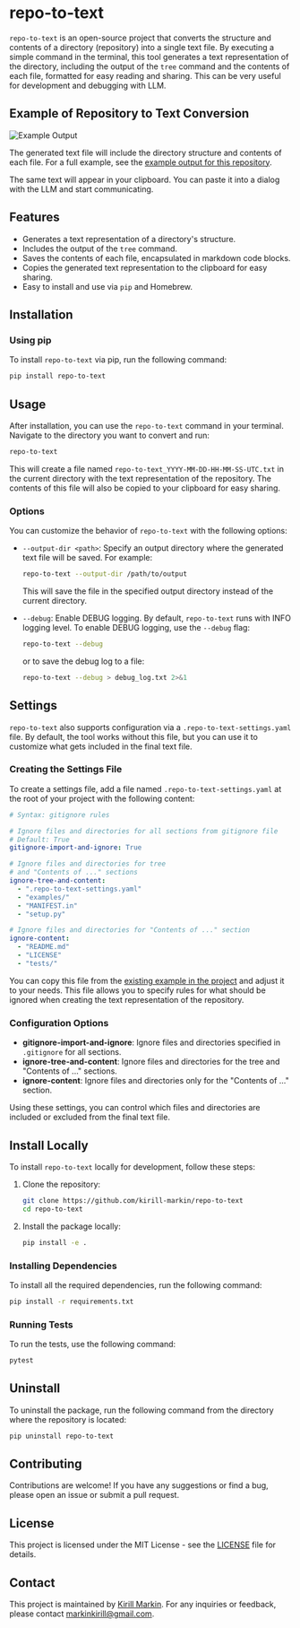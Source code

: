 # repo-to-text

`repo-to-text` is an open-source project that converts the structure and contents of a directory (repository) into a single text file. By executing a simple command in the terminal, this tool generates a text representation of the directory, including the output of the `tree` command and the contents of each file, formatted for easy reading and sharing. This can be very useful for development and debugging with LLM.

## Example of Repository to Text Conversion

![Example Output](https://raw.githubusercontent.com/kirill-markin/repo-to-text/main/examples/screenshot-demo.jpg)

The generated text file will include the directory structure and contents of each file. For a full example, see the [example output for this repository](https://github.com/kirill-markin/repo-to-text/blob/main/examples/example_repo-to-text_2024-06-09-08-06-31-UTC.txt).

The same text will appear in your clipboard. You can paste it into a dialog with the LLM and start communicating.

## Features

- Generates a text representation of a directory's structure.
- Includes the output of the `tree` command.
- Saves the contents of each file, encapsulated in markdown code blocks.
- Copies the generated text representation to the clipboard for easy sharing.
- Easy to install and use via `pip` and Homebrew.

## Installation

### Using pip

To install `repo-to-text` via pip, run the following command:

```bash
pip install repo-to-text
```

## Usage

After installation, you can use the `repo-to-text` command in your terminal. Navigate to the directory you want to convert and run:

```bash
repo-to-text
```

This will create a file named `repo-to-text_YYYY-MM-DD-HH-MM-SS-UTC.txt` in the current directory with the text representation of the repository. The contents of this file will also be copied to your clipboard for easy sharing.

### Options

You can customize the behavior of `repo-to-text` with the following options:

- `--output-dir <path>`: Specify an output directory where the generated text file will be saved. For example:

  ```bash
  repo-to-text --output-dir /path/to/output
  ```
  
  This will save the file in the specified output directory instead of the current directory.

- `--debug`: Enable DEBUG logging. By default, `repo-to-text` runs with INFO logging level. To enable DEBUG logging, use the `--debug` flag:

  ```bash
  repo-to-text --debug
  ```

  or to save the debug log to a file:

  ```bash
  repo-to-text --debug > debug_log.txt 2>&1
  ```

## Settings

`repo-to-text` also supports configuration via a `.repo-to-text-settings.yaml` file. By default, the tool works without this file, but you can use it to customize what gets included in the final text file.

### Creating the Settings File

To create a settings file, add a file named `.repo-to-text-settings.yaml` at the root of your project with the following content:

```yaml
# Syntax: gitignore rules

# Ignore files and directories for all sections from gitignore file
# Default: True
gitignore-import-and-ignore: True

# Ignore files and directories for tree
# and "Contents of ..." sections
ignore-tree-and-content:
  - ".repo-to-text-settings.yaml"
  - "examples/"
  - "MANIFEST.in"
  - "setup.py"

# Ignore files and directories for "Contents of ..." section
ignore-content:
  - "README.md"
  - "LICENSE"
  - "tests/"
```

You can copy this file from the [existing example in the project](https://github.com/kirill-markin/repo-to-text/blob/main/.repo-to-text-settings.yaml) and adjust it to your needs. This file allows you to specify rules for what should be ignored when creating the text representation of the repository.

### Configuration Options

- **gitignore-import-and-ignore**: Ignore files and directories specified in `.gitignore` for all sections.
- **ignore-tree-and-content**: Ignore files and directories for the tree and "Contents of ..." sections.
- **ignore-content**: Ignore files and directories only for the "Contents of ..." section.

Using these settings, you can control which files and directories are included or excluded from the final text file.

## Install Locally

To install `repo-to-text` locally for development, follow these steps:

1. Clone the repository:

    ```bash
    git clone https://github.com/kirill-markin/repo-to-text
    cd repo-to-text
    ```

2. Install the package locally:

    ```bash
    pip install -e .
    ```

### Installing Dependencies

To install all the required dependencies, run the following command:

```bash
pip install -r requirements.txt
```

### Running Tests

To run the tests, use the following command:

```bash
pytest
```

## Uninstall

To uninstall the package, run the following command from the directory where the repository is located:

```bash
pip uninstall repo-to-text
```

## Contributing

Contributions are welcome! If you have any suggestions or find a bug, please open an issue or submit a pull request.

## License

This project is licensed under the MIT License - see the [LICENSE](https://github.com/kirill-markin/repo-to-text/blob/main/LICENSE) file for details.

## Contact

This project is maintained by [Kirill Markin](https://github.com/kirill-markin). For any inquiries or feedback, please contact [markinkirill@gmail.com](mailto:markinkirill@gmail.com).
